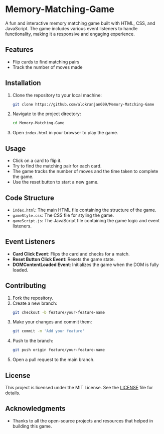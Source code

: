# Memory-Matching-Game

A fun and interactive memory matching game built with HTML, CSS, and JavaScript. The game includes various event listeners to handle functionality, making it a responsive and engaging experience.

## Features

- Flip cards to find matching pairs
- Track the number of moves made


## Installation

1. Clone the repository to your local machine:
    ```sh
    git clone https://github.com/alokranjan609/Memory-Matching-Game
    ```
2. Navigate to the project directory:
    ```sh
    cd Memory-Matching-Game
    ```
3. Open `index.html` in your browser to play the game.

## Usage

- Click on a card to flip it.
- Try to find the matching pair for each card.
- The game tracks the number of moves and the time taken to complete the game.
- Use the reset button to start a new game.

## Code Structure

- `index.html`: The main HTML file containing the structure of the game.
- `gameStyle.css`: The CSS file for styling the game.
- `gameScript.js`: The JavaScript file containing the game logic and event listeners.

## Event Listeners

- **Card Click Event**: Flips the card and checks for a match.
- **Reset Button Click Event**: Resets the game state.
- **DOMContentLoaded Event**: Initializes the game when the DOM is fully loaded.

## Contributing

1. Fork the repository.
2. Create a new branch:
    ```sh
    git checkout -b feature/your-feature-name
    ```
3. Make your changes and commit them:
    ```sh
    git commit -m 'Add your feature'
    ```
4. Push to the branch:
    ```sh
    git push origin feature/your-feature-name
    ```
5. Open a pull request to the main branch.

## License

This project is licensed under the MIT License. See the [LICENSE](LICENSE) file for details.

## Acknowledgments

- Thanks to all the open-source projects and resources that helped in building this game.




